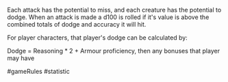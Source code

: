 Each attack has the potential to miss, and each creature has the potential to dodge. When an attack is made a d100 is rolled if it's value is above the combined totals of dodge and accuracy it will hit.

For player characters, that player's dodge can be calculated by:

Dodge = Reasoning * 2 + Armour proficiency, then any bonuses that player may have

#gameRules #statistic